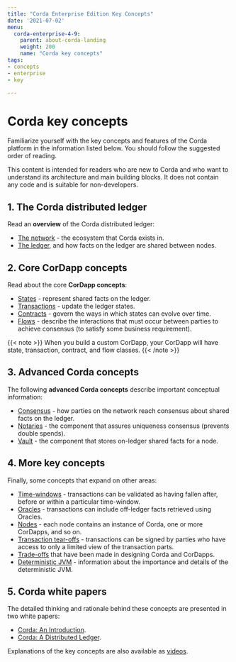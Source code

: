 ```yaml
---
title: "Corda Enterprise Edition Key Concepts"
date: '2021-07-02'
menu:
  corda-enterprise-4-9:
    parent: about-corda-landing
    weight: 200
    name: "Corda key concepts"
tags:
- concepts
- enterprise
- key

---
```


# Corda key concepts

Familiarize yourself with the key concepts and features of the Corda platform in the information listed below. You should follow the suggested order of reading.

This content is intended for readers who are new to Corda and who want to understand its architecture and main building blocks. It does not contain any code and is suitable for non-developers.

## 1. The Corda distributed ledger

Read an **overview** of the Corda distributed ledger:

* [The network](../../community/key-concepts-ecosystem.md) - the ecosystem that Corda exists in.
* [The ledger](../../community/key-concepts-ledger.md), and how facts on the ledger are shared between nodes.

## 2. Core CorDapp concepts

Read about the core **CorDapp concepts**:

* [States](../../community/key-concepts-states.md) - represent shared facts on the ledger.
* [Transactions](../../community/key-concepts-transactions.md) - update the ledger states.
* [Contracts](../../community/key-concepts-contracts.md) - govern the ways in which states can evolve over time.
* [Flows](../../community/key-concepts-flows.md) - describe the interactions that must occur between parties to achieve consensus (to satisfy some business requirement).

{{< note >}}
When you build a custom CorDapp, your CorDapp will have state, transaction, contract, and flow classes.
{{< /note >}}

## 3. Advanced Corda concepts

The following **advanced Corda concepts** describe important conceptual information:

* [Consensus](../../community/key-concepts-consensus.md) - how parties on the network reach consensus about shared facts on the ledger.
* [Notaries](../../community/key-concepts-notaries.md) - the component that assures uniqueness consensus (prevents double spends).
* [Vault](../../community/key-concepts-vault.md) - the component that stores on-ledger shared facts for a node.

## 4. More key concepts

Finally, some concepts that expand on other areas:

* [Time-windows](../../community/key-concepts-time-windows.md) - transactions can be validated as having fallen after, before or within a particular time-window.
* [Oracles](../../community/key-concepts-oracles.md) - transactions can include off-ledger facts retrieved using Oracles.
* [Nodes](../../community/key-concepts-node.md) - each node contains an instance of Corda, one or more CorDapps, and so on.
* [Transaction tear-offs](../../community/key-concepts-tearoffs.md) - transactions can be signed by parties who have access to only a limited view of the transaction parts.
* [Trade-offs](../../community/key-concepts-tradeoffs.md) that have been made in designing Corda and CorDapps.
* [Deterministic JVM](../../community/key-concepts-djvm.md) - information about the importance and details of the deterministic JVM.

## 5. Corda white papers

The detailed thinking and rationale behind these concepts are presented in two white papers:

* [Corda: An Introduction](https://www.r3.com/white-papers/the-corda-platform-an-introduction-whitepaper/).
* [Corda: A Distributed Ledger](https://www.r3.com/white-papers/corda-technical-whitepaper/).

Explanations of the key concepts are also available as [videos](https://vimeo.com/album/4555732/).